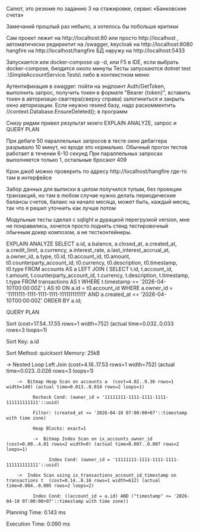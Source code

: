 ﻿Салют, это резюме по заданию 3 на стажировке, сервис «Банковские счета»

Замечаний прошлый раз небыло, а хотелось бы побольше критики

Сам проект лежит на http://localhost:80 или просто http://localhost , автоматически редиректит на /swagger, keycloak на http://localhost:8080
hangfire на http://localhost/hangfire БД наружу на http://localhost:5433

Запускается или docker-compose up -d, или F5 в IDE, если выбрать docker-compose, билдится около минуты
Тесты запускаются dotnet test .\SimpleAccountService.Tests\ либо в контекстном меню

Аутентификация в swagger: пойти на эндпоинт Auth/GetToken, выполнить запрос, получить токен в формате "Bearer {token}", вставить токен в авторизацю сваггера(сверху справа) залогиниться и закрыть окно авторизации. Если неужно reseed базу, надо раскомментить //context.Database.EnsureDeleted(); в программ

Снизу ридми привел результат моего EXPLAIN ANALYZE, запрос и QUERY PLAN

При дебаге 50 параллельных запросов в тесте окно дебаггера разрывало 10 минут, но вроде это нормально. Обычный прогон тестов работает в течении 6-10 секунд
При параллельных запросах выполняется только 1, остальные бросают 409

Крон джоб можно проверить по адресу http://localhost/hangfire где-то там в интерфейсе

Забор данных для выписки в целом получился тупым, без проекции транзакций, но там в любом случае нужно делать периодические балансы счетов, баланс на начало месяца, может быть, каждый месяц, так что я решил уточнить как лучше потом

Модульные тесты сделал с sqlight и дурацкой перегрузкой version, мне не понравились, хочется просто поднять стенд тестировочный обычным докер композом, а не тестконтейнеры.


EXPLAIN ANALYZE
SELECT a.id,
       a.balance,
       a.closed_at,
       a.created_at,
       a.credit_limit,
       a.currency,
       a.interest_rate,
       a.last_interest_accrual_at,
       a.owner_id,
       a.type,
       t0.id,
       t0.account_id,
       t0.amount,
       t0.counterparty_account_id,
       t0.currency,
       t0.description,
       t0.timestamp,
       t0.type
FROM accounts AS a
LEFT JOIN (
    SELECT t.id,
           t.account_id,
           t.amount,
           t.counterparty_account_id,
           t.currency,
           t.description,
           t.timestamp,
           t.type
    FROM transactions AS t
    WHERE t.timestamp <= '2026-04-10T00:00:00Z'
) AS t0 ON a.id = t0.account_id
WHERE a.owner_id = '11111111-1111-1111-1111-111111111111'
  AND a.created_at <= '2026-04-10T00:00:00Z'
ORDER BY a.id;

QUERY PLAN                                                                                                                                                       

Sort  (cost=17.54..17.55 rows=1 width=752) (actual time=0.032..0.033 rows=3 loops=1)                                                                             

  Sort Key: a.id                                                                                                                                                 

  Sort Method: quicksort  Memory: 25kB                                                                                                                           

  ->  Nested Loop Left Join  (cost=4.16..17.53 rows=1 width=752) (actual time=0.023..0.026 rows=3 loops=1)                                                       

        ->  Bitmap Heap Scan on accounts a  (cost=4.02..9.36 rows=1 width=140) (actual time=0.013..0.014 rows=2 loops=1)                                         

              Recheck Cond: (owner_id = '11111111-1111-1111-1111-111111111111'::uuid)                                                                            

              Filter: (created_at <= '2026-04-10 07:00:00+07'::timestamp with time zone)                                                                         

              Heap Blocks: exact=1                                                                                                                               

              ->  Bitmap Index Scan on ix_accounts_owner_id  (cost=0.00..4.01 rows=2 width=0) (actual time=0.007..0.007 rows=2 loops=1)       
                   
                    Index Cond: (owner_id = '11111111-1111-1111-1111-111111111111'::uuid)     
                                                                   
        ->  Index Scan using ix_transactions_account_id_timestamp on transactions t  (cost=0.14..8.16 rows=1 width=612) (actual time=0.004..0.005 rows=2 loops=2)

              Index Cond: ((account_id = a.id) AND ("timestamp" <= '2026-04-10 07:00:00+07'::timestamp with time zone))               
                           
Planning Time: 0.143 ms  
                                                                                                                                        
Execution Time: 0.090 ms                                                                                                                                         
